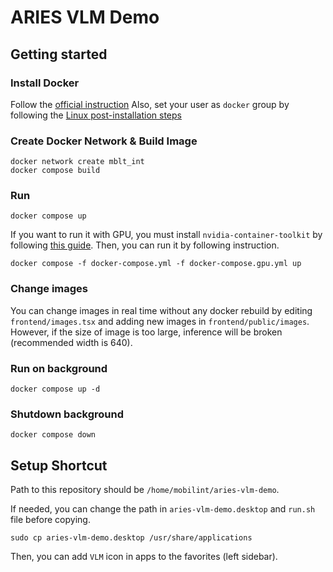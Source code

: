 # ARIES VLM Demo

## Getting started

### Install Docker

Follow the [official instruction](https://docs.docker.com/engine/install/ubuntu/)
Also, set your user as `docker` group by following the [Linux post-installation steps](https://docs.docker.com/engine/install/linux-postinstall/)

### Create Docker Network & Build Image

```shell
docker network create mblt_int
docker compose build
```

### Run

```shell
docker compose up
```

If you want to run it with GPU, you must install `nvidia-container-toolkit` by following [this guide](https://docs.nvidia.com/datacenter/cloud-native/container-toolkit/latest/install-guide.html). Then, you can run it by following instruction.

```shell
docker compose -f docker-compose.yml -f docker-compose.gpu.yml up
```

### Change images

You can change images in real time without any docker rebuild by editing `frontend/images.tsx` and adding new images in `frontend/public/images`. However, if the size of image is too large, inference will be broken (recommended width is 640).

### Run on background

```shell
docker compose up -d
```

### Shutdown background

```shell
docker compose down
```

## Setup Shortcut

Path to this repository should be `/home/mobilint/aries-vlm-demo`.

If needed, you can change the path in `aries-vlm-demo.desktop` and `run.sh` file before copying.

```shell
sudo cp aries-vlm-demo.desktop /usr/share/applications
```

Then, you can add `VLM` icon in apps to the favorites (left sidebar).